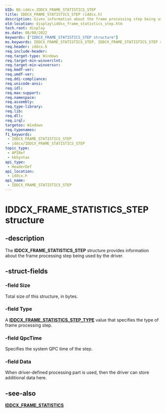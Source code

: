 ```yaml
---
UID: NS:iddcx.IDDCX_FRAME_STATISTICS_STEP
title: IDDCX_FRAME_STATISTICS_STEP (iddcx.h)
description: Gives information about the frame processing step being used by the driver.
old-location: display\iddcx_frame_statistics_step.htm
tech.root: display
ms.date: 08/08/2022
keywords: ["IDDCX_FRAME_STATISTICS_STEP structure"]
ms.keywords: IDDCX_FRAME_STATISTICS_STEP, IDDCX_FRAME_STATISTICS_STEP structure, IDDCX_FRAME_STATISTICS_STEP structure [Display Devices], IDDCX_FRAME_STATISTICS_STEP structure pointer [Display Devices], IDDCX_FRAME_STATISTICS_STEP structure structure [Display Devices], display.iddcx_frame_statistics_step, iddcx/IDDCX_FRAME_STATISTICS_STEP
req.header: iddcx.h
req.include-header: 
req.target-type: Windows
req.target-min-winverclnt: 
req.target-min-winversvr: 
req.kmdf-ver: 
req.umdf-ver: 
req.ddi-compliance: 
req.unicode-ansi: 
req.idl: 
req.max-support: 
req.namespace: 
req.assembly: 
req.type-library: 
req.lib: 
req.dll: 
req.irql: 
targetos: Windows
req.typenames: 
f1_keywords:
 - IDDCX_FRAME_STATISTICS_STEP
 - iddcx/IDDCX_FRAME_STATISTICS_STEP
topic_type:
 - APIRef
 - kbSyntax
api_type:
 - HeaderDef
api_location:
 - iddcx.h
api_name:
 - IDDCX_FRAME_STATISTICS_STEP
---
```


# IDDCX_FRAME_STATISTICS_STEP structure

## -description

The **IDDCX_FRAME_STATISTICS_STEP** structure provides information about the frame processing step being used by the driver.

## -struct-fields

### -field Size

Total size of this structure, in bytes.

### -field Type

A [**IDDCX_FRAME_STATISTICS_STEP_TYPE**](ne-iddcx-iddcx_frame_statistics_step_type.md) value that specifies the type of frame processing step.

### -field QpcTime

Specifies the system QPC time of the step.

### -field Data

When driver-defined processing part is used, then the driver can store additional data here.

## -see-also

[**IDDCX_FRAME_STATISTICS**](ns-iddcx-iddcx_frame_statistics.md)
